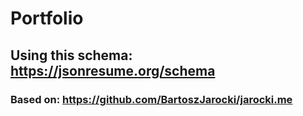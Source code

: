 # Portfolio

## Using this schema: https://jsonresume.org/schema

### Based on: https://github.com/BartoszJarocki/jarocki.me
